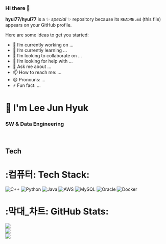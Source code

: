 ### Hi there 👋


**hyul77/hyul77** is a ✨ _special_ ✨ repository because its `README.md` (this file) appears on your GitHub profile.

Here are some ideas to get you started:

- 🔭 I’m currently working on ...
- 🌱 I’m currently learning ...
- 👯 I’m looking to collaborate on ...
- 🤔 I’m looking for help with ...
- 💬 Ask me about ...
- 📫 How to reach me: ...
- 😄 Pronouns: ...
- ⚡ Fun fact: ...




<h1 align="left">👋 I'm Lee Jun Hyuk</h1>
<h3 align="left">SW & Data Engineering</h3>
<br>
<h2 align="left">Tech</h2>

# :컴퓨터: Tech Stack:
![C++](https://img.shields.io/badge/c++-00599C?style=for-the-badge&logo=cpluspluslogoColor=white)
![Python](https://img.shields.io/badge/python-3670A0?style=for-the-badge&logo=python&logoColor=ffdd54)
![Java](https://img.shields.io/badge/java-%23ED8B00.svg?style=for-the-badge&logo=openjdk&logoColor=white)
![AWS](https://img.shields.io/badge/AWS-%23FF9900.svg?style=for-the-badge&logo=amazon-aws&logoColor=white)
![MySQL](https://img.shields.io/badge/mysql-%2300000f.svg?style=for-the-badge&logo=mysql&logoColor=white)
![Oracle](https://img.shields.io/badge/oracle-%F80000.svg?style=for-the-badge&logo=oracle&logoColor=white)
![Docker](https://img.shields.io/badge/docker-%230db7ed.svg?style=for-the-badge&logo=docker&logoColor=white)


# :막대_차트: GitHub Stats:
![](https://github-readme-stats.vercel.app/api?username=hyul77&theme=dark&hide_border=false&include_all_commits=true&count_private=false)<br/>
![](https://github-readme-streak-stats.herokuapp.com/?user=hyul77&theme=dark&hide_border=false)<br/>
![](https://github-readme-stats.vercel.app/api/top-langs/?username=hyul77&theme=dark&hide_border=false&include_all_commits=true&count_private=false&layout=compact)

<!--
<div align="center">
  <h3>:책: Tech Stack :책:</h3>
  <br>
  <p>:반짝임: Platform & Languages :반짝임:</p>
</div>
<div align="center">
	<img src="https://img.shields.io/badge/CSharp-239120?style=flat&logo=CSharp&logoColor=white" />
	<img src="https://img.shields.io/badge/Linux-FCC624?style=flat&logo=Linux&logoColor=white" />
  <br>
  <img src="https://img.shields.io/badge/MSSQL-CC2927?style=flat&logo=MSSQL&logoColor=white" />
  <img src="https://img.shields.io/badge/MariaDB-003545?style=flat&logo=MariaDB&logoColor=white" />
  <br>
	<img src="https://img.shields.io/badge/HTML5-E34F26?style=flat&logo=HTML5&logoColor=white" />
	<img src="https://img.shields.io/badge/CSS3-1572B6?style=flat&logo=CSS3&logoColor=white" />
</div>
<br>
<div align="center">
  <p>:망치와_렌치: Tools :망치와_렌치:</p>
</div>
<div align="center">
	<img src="https://img.shields.io/badge/visualstudio-5C2D91?style=flat&logo=visualstudio&logoColor=white" />
	<img src="https://img.shields.io/badge/visualstudiocode-007ACC?style=flat&logo=visualstudiocode&logoColor=white" />
  <br>
	<img src="https://img.shields.io/badge/visualstudiocode-007ACC?style=flat&logo=visualstudiocode&logoColor=white" />
</div>
<br><br>
----1차----
<div align="center">
  <img src="https://github-readme-stats.vercel.app/api/top-langs/?username=hyul77&layout=compact"><br><br>
</div>
<img src="https://github-readme-stats.vercel.app/api/top-langs/?username=hyul77&layout=compact"><br><br>
<img src="https://github-readme-stats.vercel.app/api?username=hyul77&show_icons=true">
<div align="center">
	<img src="https://img.shields.io/badge/Java-007396?style=flat&logo=Java&logoColor=white" />
	<img src="https://img.shields.io/badge/HTML5-E34F26?style=flat&logo=HTML5&logoColor=white" />
	<img src="https://img.shields.io/badge/CSS3-1572B6?style=flat&logo=CSS3&logoColor=white" />
</div>
**hyul77/이준혁** is a :반짝임: _special_ :반짝임: repository because its `README.md` (this file) appears on your GitHub profile.
Here are some ideas to get you started:
- :망원경: I’m currently working on ...
- :새싹: I’m currently learning ...
- :댄서: I’m looking to collaborate on ...
- :생각하는_얼굴: I’m looking for help with ...
- :말풍선: Ask me about ...
- :우편함: How to reach me: ...
- :웃음: Pronouns: ...
- :번쩍: Fun fact: ...
-->
